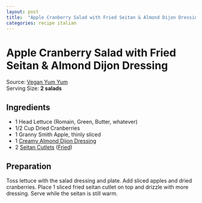 ```yaml
---
layout: post
title:  "Apple Cranberry Salad with Fried Seitan & Almond Dijon Dressing"
categories: recipe italian
---
```


# Apple Cranberry Salad with Fried Seitan & Almond Dijon Dressing
Source: [Vegan Yum Yum](http://veganyumyum.com/2008/03/apple-cranberry-salad-with-fried-seitan-and-almond-dijon-dressing) <br/>
Serving Size: **2 salads** <br/>

## Ingredients
- 1 Head Lettuce (Romain, Green, Butter, whatever)
- 1/2 Cup Dried Cranberries
- 1 Granny Smith Apple, thinly sliced
- 1 [Creamy Almond Dijon Dressing](creamy-almond-dijon-dressing.md)
- 2 [Seitan Cutlets](chicken-seitan.md) ([Fried](fried-seitan.md))

## Preparation

Toss lettuce with the salad dressing and plate. Add sliced apples and dried cranberries. Place 1 sliced fried seitan cutlet on top and drizzle with more dressing. Serve while the seitan is still warm.
